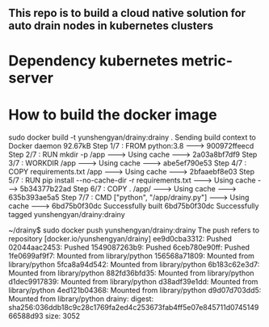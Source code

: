 ##  This repo is to build a cloud native solution for auto drain nodes in kubernetes clusters
# Dependency kubernetes metric-server


# How to build the docker image
sudo docker build -t yunshengyan/drainy:drainy .
Sending build context to Docker daemon  92.67kB
Step 1/7 : FROM python:3.8
 ---> 900972ffeecd
Step 2/7 : RUN mkdir -p /app
 ---> Using cache
 ---> 2a03a8bf7df9
Step 3/7 : WORKDIR /app
 ---> Using cache
 ---> abe5ef790e53
Step 4/7 : COPY requirements.txt /app
 ---> Using cache
 ---> 2bfaaebf8e03
Step 5/7 : RUN pip install --no-cache-dir -r requirements.txt
 ---> Using cache
 ---> 5b34377b22ad
Step 6/7 : COPY . /app/
 ---> Using cache
 ---> 635b393ae5a5
Step 7/7 : CMD ["python", "/app/drainy.py"]
 ---> Using cache
 ---> 6bd75b0f30dc
Successfully built 6bd75b0f30dc
Successfully tagged yunshengyan/drainy:drainy

~/drainy$ sudo docker push yunshengyan/drainy:drainy
The push refers to repository [docker.io/yunshengyan/drainy]
ee9d0cba3312: Pushed
02044aac2453: Pushed
1549087263b9: Pushed
6ceb780e90ff: Pushed
1fe0699af9f7: Mounted from library/python
156568a71809: Mounted from library/python
5fca8a94d542: Mounted from library/python
6b183c62e3d7: Mounted from library/python
882fd36bfd35: Mounted from library/python
d1dec9917839: Mounted from library/python
d38adf39e1dd: Mounted from library/python
4ed121b04368: Mounted from library/python
d9d07d703dd5: Mounted from library/python
drainy: digest: sha256:036ddb18c9c28c1769fa2ed4c253673fab4ff5e07e845711d074514966588d93 size: 3052

